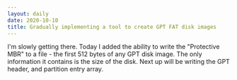 ```yaml
---
layout: daily
date: 2020-10-10
title: Gradually implementing a tool to create GPT FAT disk images
---
```


I'm slowly getting there. Today I added the ability to write the "Protective MBR"
to a file - the first 512 bytes of any GPT disk image. The only information it
contains is the size of the disk. Next up will be writing the GPT header, and
partition entry array.
